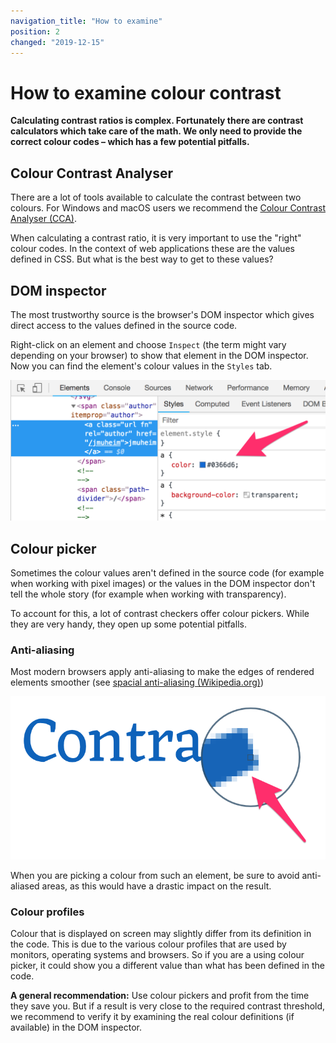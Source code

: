 ```yaml
---
navigation_title: "How to examine"
position: 2
changed: "2019-12-15"
---
```


# How to examine colour contrast

**Calculating contrast ratios is complex. Fortunately there are contrast calculators which take care of the math. We only need to provide the correct colour codes – which has a few potential pitfalls.**

## Colour Contrast Analyser

There are a lot of tools available to calculate the contrast between two colours. For Windows and macOS users we recommend the [Colour Contrast Analyser (CCA)](/setup/helper-tools/colour-contrast-analyser/).

When calculating a contrast ratio, it is very important to use the "right" colour codes. In the context of web applications these are the values defined in CSS. But what is the best way to get to these values?

## DOM inspector

The most trustworthy source is the browser's DOM inspector which gives direct access to the values defined in the source code.

Right-click on an element and choose `Inspect` (the term might vary depending on your browser) to show that element in the DOM inspector. Now you can find the element's colour values in the `Styles` tab.

![Displaying an element's colour definition in the DOM inspector](_media/dom-inspector.png)

## Colour picker

Sometimes the colour values aren't defined in the source code (for example when working with pixel images) or the values in the DOM inspector don't tell the whole story (for example when working with transparency).

To account for this, a lot of contrast checkers offer colour pickers. While they are very handy, they open up some potential pitfalls.

### Anti-aliasing

Most modern browsers apply anti-aliasing to make the edges of rendered elements smoother (see [spacial anti-aliasing (Wikipedia.org)](https://en.wikipedia.org/wiki/Spatial_anti-aliasing))

![An anti-aliased text](_media/anti-alias.png)

When you are picking a colour from such an element, be sure to avoid anti-aliased areas, as this would have a drastic impact on the result.

### Colour profiles

Colour that is displayed on screen may slightly differ from its definition in the code. This is due to the various colour profiles that are used by monitors, operating systems and browsers. So if you are a using colour picker, it could show you a different value than what has been defined in the code.

**A general recommendation:** Use colour pickers and profit from the time they save you. But if a result is very close to the required contrast threshold, we recommend to verify it by examining the real colour definitions (if available) in the DOM inspector.